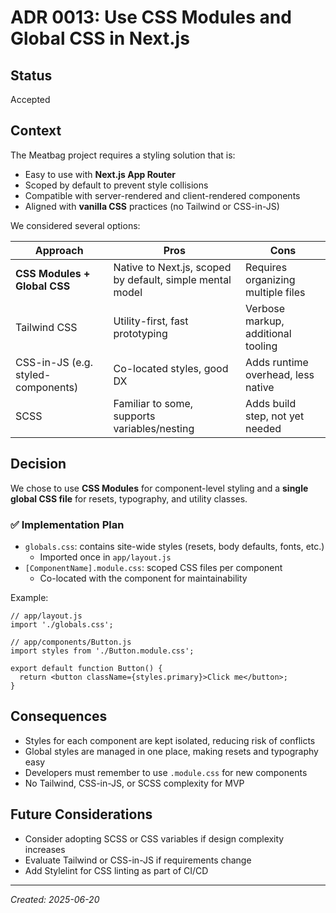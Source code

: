 # ADR 0013: Use CSS Modules and Global CSS in Next.js

## Status

Accepted

## Context

The Meatbag project requires a styling solution that is:

- Easy to use with **Next.js App Router**
- Scoped by default to prevent style collisions
- Compatible with server-rendered and client-rendered components
- Aligned with **vanilla CSS** practices (no Tailwind or CSS-in-JS)

We considered several options:

| Approach                           | Pros                                                      | Cons                               |
| ---------------------------------- | --------------------------------------------------------- | ---------------------------------- |
| **CSS Modules + Global CSS**       | Native to Next.js, scoped by default, simple mental model | Requires organizing multiple files |
| Tailwind CSS                       | Utility-first, fast prototyping                           | Verbose markup, additional tooling |
| CSS-in-JS (e.g. styled-components) | Co-located styles, good DX                                | Adds runtime overhead, less native |
| SCSS                               | Familiar to some, supports variables/nesting              | Adds build step, not yet needed    |

## Decision

We chose to use **CSS Modules** for component-level styling and a **single global CSS file** for resets, typography, and utility classes.

### ✅ Implementation Plan

- `globals.css`: contains site-wide styles (resets, body defaults, fonts, etc.)
  - Imported once in `app/layout.js`
- `[ComponentName].module.css`: scoped CSS files per component
  - Co-located with the component for maintainability

Example:

```
// app/layout.js
import './globals.css';

// app/components/Button.js
import styles from './Button.module.css';

export default function Button() {
  return <button className={styles.primary}>Click me</button>;
}
```

## Consequences

- Styles for each component are kept isolated, reducing risk of conflicts
- Global styles are managed in one place, making resets and typography easy
- Developers must remember to use `.module.css` for new components
- No Tailwind, CSS-in-JS, or SCSS complexity for MVP

## Future Considerations

- Consider adopting SCSS or CSS variables if design complexity increases
- Evaluate Tailwind or CSS-in-JS if requirements change
- Add Stylelint for CSS linting as part of CI/CD

---

_Created: 2025-06-20_
